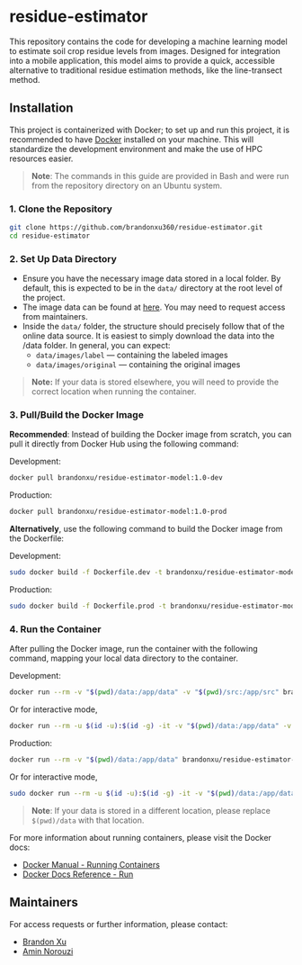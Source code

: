 # residue-estimator

This repository contains the code for developing a machine learning model to estimate soil crop residue levels from images. Designed for integration into a mobile application, this model aims to provide a quick, accessible alternative to traditional residue estimation methods, like the line-transect method.

## Installation

This project is containerized with Docker; to set up and run this project, it is recommended to have [Docker](https://www.docker.com/products/docker-desktop) installed on your machine. This will standardize the development environment and make the use of HPC resources easier.

> **Note**: The commands in this guide are provided in Bash and were run from the repository directory on an Ubuntu system.

### 1. Clone the Repository

```bash
git clone https://github.com/brandonxu360/residue-estimator.git
cd residue-estimator
```

### 2. Set Up Data Directory

- Ensure you have the necessary image data stored in a local folder. By default, this is expected to be in the `data/` directory at the root level of the project.
- The image data can be found at [here](https://emailwsu-my.sharepoint.com/:f:/r/personal/kirtir_wsu_edu/Documents/Projects_Agroecosystems/Brandon/Images/working_images/images?csf=1&web=1&e=P4VUv1). You may need to request access from maintainers.
- Inside the `data/` folder, the structure should precisely follow that of the online data source. It is easiest to simply download the data into the /data folder. In general, you can expect:
  - `data/images/label` — containing the labeled images
  - `data/images/original` — containing the original images

> **Note:** If your data is stored elsewhere, you will need to provide the correct location when running the container.

### 3. Pull/Build the Docker Image

**Recommended**: Instead of building the Docker image from scratch, you can pull it directly from Docker Hub using the following command:

Development:
```bash
docker pull brandonxu/residue-estimator-model:1.0-dev
```

Production:
```bash
docker pull brandonxu/residue-estimator-model:1.0-prod
```

**Alternatively**, use the following command to build the Docker image from the Dockerfile:

Development:
```bash
sudo docker build -f Dockerfile.dev -t brandonxu/residue-estimator-model:1.0-dev .
```

Production:
```bash
sudo docker build -f Dockerfile.prod -t brandonxu/residue-estimator-model:1.0-prod .
```

### 4. Run the Container

After pulling the Docker image, run the container with the following command, mapping your local data directory to the container.

Development:
```bash
docker run --rm -v "$(pwd)/data:/app/data" -v "$(pwd)/src:/app/src" brandonxu/residue-estimator-model:1.0-dev
```

Or for interactive mode,
```bash
docker run --rm -u $(id -u):$(id -g) -it -v "$(pwd)/data:/app/data" -v "$(pwd)/src:/app/src" brandonxu/residue-estimator-model:1.0-dev
```

Production:

```bash
docker run --rm -v "$(pwd)/data:/app/data" brandonxu/residue-estimator-model:1.0-prod
```

Or for interactive mode,
```bash
sudo docker run --rm -u $(id -u):$(id -g) -it -v "$(pwd)/data:/app/data" brandonxu/residue-estimator-model:1.0-prod
```

> **Note**: If your data is stored in a different location, please replace `$(pwd)/data` with that location.

For more information about running containers, please visit the Docker docs: 
- [Docker Manual - Running Containers](https://docs.docker.com/engine/containers/run/)
- [Docker Docs Reference - Run](https://docs.docker.com/reference/cli/docker/container/run/)

## Maintainers

For access requests or further information, please contact:

- [Brandon Xu](mailto:brandon.xu@wsu.edu)
- [Amin Norouzi](mailto:a.norouzikandelati@wsu.edu)
